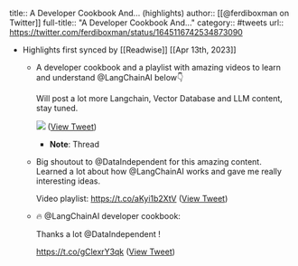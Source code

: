 title:: A Developer Cookbook And... (highlights)
author:: [[@ferdiboxman on Twitter]]
full-title:: "A Developer Cookbook And..."
category:: #tweets
url:: https://twitter.com/ferdiboxman/status/1645116742534873090

- Highlights first synced by [[Readwise]] [[Apr 13th, 2023]]
	- A developer cookbook and a playlist with amazing videos to learn and understand @LangChainAI below👇
	  
	  Will post a lot more Langchain, Vector Database and LLM content, stay tuned. 
	  
	  ![](https://pbs.twimg.com/media/FtSfVf9WYAM58z6.jpg) ([View Tweet](https://twitter.com/ferdiboxman/status/1645116742534873090))
		- **Note**: Thread
	- Big shoutout to @DataIndependent for this amazing content. Learned a lot about how @LangChainAI works and gave me really interesting ideas.
	  
	  Video playlist: https://t.co/aKyi1b2XtV ([View Tweet](https://twitter.com/ferdiboxman/status/1645116744401399817))
	- 🔥 @LangChainAI developer cookbook: 
	  
	  Thanks a lot @DataIndependent !
	  
	  https://t.co/gClexrY3qk ([View Tweet](https://twitter.com/ferdiboxman/status/1645116746095788040))